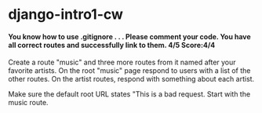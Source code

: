 # django-intro1-cw
#### You know how to use .gitignore . . . Please comment your code. You have all correct routes and successfully link to them. 4/5 Score:4/4
Create a route "music" and three more routes from it named after your favorite artists. On the root "music" page respond to users with a list of the other routes. On the artist routes, respond with something about each artist.

Make sure the default root URL states "This is a bad request. Start with the music route.
